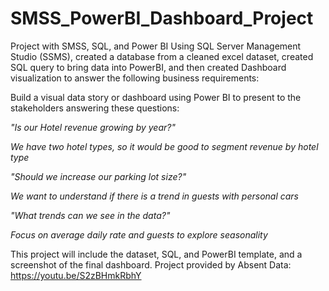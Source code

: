 # SMSS_PowerBI_Dashboard_Project
Project with SMSS, SQL, and Power BI
Using SQL Server Management Studio (SSMS), created a database from a cleaned excel dataset, created SQL query to bring data into PowerBI, and then created Dashboard visualization to answer the following business requirements:


Build a visual data story or dashboard using Power BI to present to the stakeholders answering these questions:

*"Is our Hotel revenue growing by year?"*

*We have two hotel types, so it would be good to segment revenue by hotel type*

*"Should we increase our parking lot size?"*

*We want to understand if there is a trend in guests with personal cars*

*"What trends can we see in the data?"*

*Focus on average daily rate and guests to explore seasonality*

This project will include the dataset, SQL, and PowerBI template, and a screenshot of the final dashboard.
Project provided by Absent Data: https://youtu.be/S2zBHmkRbhY
